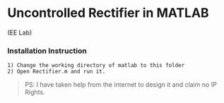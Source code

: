 # Uncontrolled Rectifier in MATLAB
(EE Lab)

### Installation Instruction

```
1) Change the working directory of matlab to this folder
2) Open Rectifier.m and run it. 
```

> PS: I have taken help from the internet to design it and claim no IP Rights.
